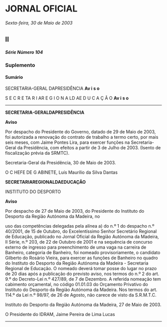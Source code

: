 # JORNAL OFICIAL

###### Sexta-feira, 30 de Maio de 2003

## II

##### Série Número 104

### **Suplemento**

#### **Sumário**

SECRETARIA-GERAL DAPRESIDÊNCIA
**Av i s o**


S E C R E TA R I AR E G I O N A LD AE D U C A Ç Ã O
**Av i s o**




---

**SECRETARIA-GERALDAPRESIDÊNCIA**


**Aviso**


Por despacho do Presidente do Governo, datado de 29 de
Maio de 2003, foi autorizada a renovação do contrato de
trabalho a termo certo, por mais seis meses, com Jaime
Pontes Lira, para exercer funções na Secretaria-Geral da
Presidência, com efeitos a partir de 3 de Julho de 2003.
(Isento de fiscalização prévia da SRMTC).


Secretaria-Geral da Presidência, 30 de Maio de 2003.


O C HEFE DE G ABINETE, Luís Maurílio da Silva Dantas


**SECRETARIAREGIONALDAEDUCAÇÃO**


INSTITUTO DO DESPORTO


**Aviso**


Por despacho de 27 de Maio de 2003, do Presidente do
Instituto do Desporto da Região Autónoma da Madeira, no



uso das competências delegadas pela alínea a) do n.º 1 do
despacho n.º 40/2001, de 15 de Outubro, do Excelentíssimo
Senhor Secretário Regional de Educação, publicado no
Jornal Oficial da Região Autónoma da Madeira, II Série, n.º
203, de 22 de Outubro de 2001 e na sequência de concurso
externo de ingresso para preenchimento de uma vaga na
carreira de Banheiro, categoria de Banheiro, foi nomeado
provisoriamente, o candidato Gilberto do Rosário Vieira,
para exercer as funções de Banheiro no quadro do Instituto
do Desporto da Região Autónoma da Madeira - Secretaria
Regional de Educação.
O nomeado deverá tomar posse do lugar no prazo de 20
dias após a publicação do previsto aviso, nos termos do n.º 2
do art. 9.º do Decreto-Lei n.º 427/89, de 7 de Dezembro.
A referida nomeação tem cabimento orçamental, no
código 01.01.03 do Orçamento Privativo do Instituto do
Desporto da Região Autónoma da Madeira.
Nos termos do art. 114.º da Lei n.º 98/97, de 26 de
Agosto, não carece de visto da S.R.M.T.C.


Instituto do Desporto da Região Autónoma da Madeira,
27 de Maio de 2003.


O Presidente do IDRAM, Jaime Pereira de Lima Lucas




---
